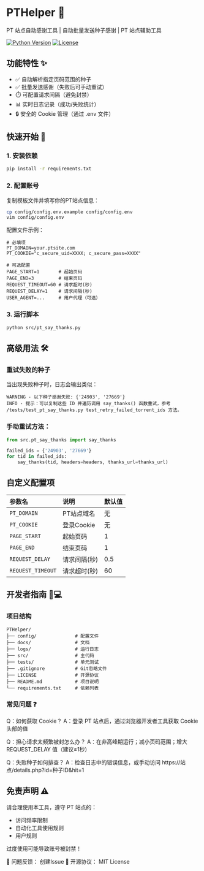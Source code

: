 # PTHelper 🚀

PT 站点自动感谢工具 | 自动批量发送种子感谢 | PT 站点辅助工具

[![Python Version](https://img.shields.io/badge/python-3.8+-blue.svg)](https://www.python.org/)
[![License](https://img.shields.io/badge/license-MIT-green.svg)](LICENSE)

## 功能特性 ✨

- ✅ 自动解析指定页码范围的种子
- ✅ 批量发送感谢（失败后可手动重试）
- ⏱️ 可配置请求间隔（避免封禁）
- 📊 实时日志记录（成功/失败统计）
- 🔒 安全的 Cookie 管理（通过 .env 文件）

## 快速开始 🚀

### 1. 安装依赖

```bash
pip install -r requirements.txt
```

### 2. 配置账号

复制模板文件并填写你的PT站点信息：

```bash
cp config/config.env.example config/config.env
vim config/config.env
```

配置文件示例：

```env
# 必填项
PT_DOMAIN=your.ptsite.com
PT_COOKIE="c_secure_uid=XXXX; c_secure_pass=XXXX"

# 可选配置
PAGE_START=1       # 起始页码
PAGE_END=3         # 结束页码
REQUEST_TIMEOUT=60 # 请求超时(秒)
REQUEST_DELAY=1    # 请求间隔(秒)
USER_AGENT=...     # 用户代理（可选）
```

### 3. 运行脚本

```bash
python src/pt_say_thanks.py
```

## 高级用法 🛠️

### 重试失败的种子

当出现失败种子时，日志会输出类似：

```text
WARNING - 以下种子感谢失败: {'24903', '27669'}
INFO - 提示：可以复制这些 ID 并遍历调用 say_thanks() 函数重试，参考 /tests/test_pt_say_thanks.py test_retry_failed_torrent_ids 方法。
```

### 手动重试方法：

```python
from src.pt_say_thanks import say_thanks

failed_ids = {'24903', '27669'}
for tid in failed_ids:
    say_thanks(tid, headers=headers, thanks_url=thanks_url)
```

## 自定义配置项

| 参数名               | 说明       | 默认值 |
|:------------------|:---------|:----|
| `PT_DOMAIN`       | PT站点域名   | 无   |
| `PT_COOKIE`       | 登录Cookie | 无   |
| `PAGE_START`      | 起始页码     | 1   |
| `PAGE_END`        | 结束页码     | 1   |
| `REQUEST_DELAY`   | 请求间隔(秒)  | 0.5 |
| `REQUEST_TIMEOUT` | 请求超时(秒)  | 60  |

## 开发者指南 👨💻

### 项目结构

```text
PTHelper/
├── config/              # 配置文件
├── docs/                # 文档
├── logs/                # 运行日志
├── src/                 # 主代码
├── tests/               # 单元测试
├── .gitignore           # Git忽略文件
├── LICENSE              # 开源协议
├── README.md            # 项目说明
└── requirements.txt     # 依赖列表
```

### 常见问题 ❓

Q：如何获取 Cookie？
A：登录 PT 站点后，通过浏览器开发者工具获取 Cookie 头部的值

Q：担心请求太频繁被封怎么办？
A：在非高峰期运行；减小页码范围；增大 REQUEST_DELAY 值（建议≥1秒）

Q：失败种子如何排查？
A：检查日志中的错误信息，或手动访问 https://站点/details.php?id=种子ID&hit=1

## 免责声明 ⚠️

请合理使用本工具，遵守 PT 站点的：

- 访问频率限制
- 自动化工具使用规则
- 用户规则

过度使用可能导致账号被封禁！

📮 问题反馈： 创建Issue
📜 开源协议： MIT License